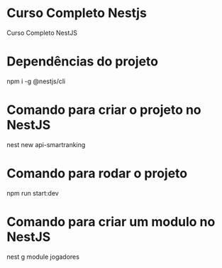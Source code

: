 # Curso Completo Nestjs
Curso Completo NestJS

# Dependências do projeto
npm i -g @nestjs/cli

# Comando para criar o projeto no NestJS
nest new api-smartranking

# Comando para rodar o projeto
npm run start:dev

# Comando para criar um modulo no NestJS
nest g module jogadores
